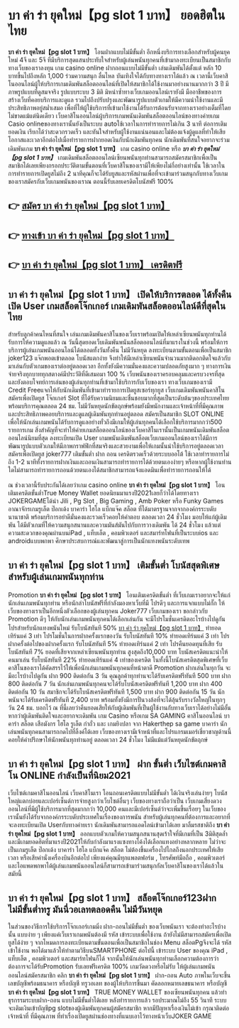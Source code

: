 # บา ค่า ร่า ยุคใหม่【pg slot 1 บาท】  ยอดฮิตในไทย

**บา ค่า ร่า ยุคใหม่【pg slot 1 บาท】** โอนฝากแบบไม่มีขั้นต่ำ  อีกหนึ่งบริการทางเลือกสำหรับผู้คนยุคใหม่ 4จี และ 5จี ที่มีบริการสุดแสนประทับใจสำหรับผู้เล่นพนันทุกคนที่เข้ามาลงทะเบียนเป็นสมาชิกกับทางเว็บของเราลงทุน เกม casino online ฝากถอนแบบไม่มีขั้นต่ำ เล่นเดิมพันได้ตั้งแต่ หลัก 10 บาทขึ้นไปถึงหลัก 1,000 ร่วมความสนุก ลื่นไหล บันเทิงใจได้กับทางทางเราได้แล้ว ณ เวลานี้เว็บคาสิโนออนไลน์ผู้ให้บริการเกมเดิมพันสล็อตออนไลน์ที่เปิดให้สมาชิกได้ใช้งานมาอย่างนานมากกว่า 3 ปี มีภาพรูปแบบที่ดูสมจจริง รูปแบบระบบ 3 มิติ
มิหนำซ้ำทางเว็บเกมออนไลน์เรายังมี มืออาชีพของการสร้างเว็บที่คอยบริการและดูแล  รวมไปถึงปรับปรุงและพัฒนารูปแบบตัวเกมให้มีความน่าใช้งานและมีประสิทธิภาพอยู่สม่ำเสมอ เพื่อที่ให้ผู้ใช้บริการที่เข้ามาใช้งานได้รับการต้อนรับจากทางเราอย่างเต็มที่โดยไม่ขาดแม้แต่นิดเดียว เว็บคาสิโนออนไลน์ผู้บริการเกมพนันเดิมพันสล็อตออนไลน์ของทางค่ายเกม Casio onlineของทางเรานั้นยังเป็นระบบ autoใช้เวลาในการทำรายการไม่เกิน 3 นาที ต่อการเติมยอดเงิน เรียกได้ว่าสะดวกรวดเร็ว และทันใจสำหรับผู้ใช้งานแน่นอนและไม่ต้องแจ้งผู้ดูแลที่ทำให้เสียโอกาสและเวลาอีกต่อไปเมื่อทำรายการฝากยอดเงินกับนักเดิมพันทุกคน
นักเดิมพันที่สนใจอยากจะร่วมเดิมพันเกม **บา ค่า ร่า ยุคใหม่【pg slot 1 บาท】** เกม casino online หรือ ***บา ค่า ร่า ยุคใหม่【pg slot 1 บาท】*** เกมเดิมพันสล็อตออนไลน์เซียนพนันทุกท่านสามารถสมัครสมาชิกเพื่อเป็นสมาชิกได้เลยเพียงกรอกประวัติตามขั้นตอนที่เว็บคาสิโนของเรามีให้เพียงไม่กี่อย่างเท่านั้น ใช้เวลาในการทำรายการเปิดยูสไม่ถึง 2 นาทีคุณก็จะได้รับยูสและรหัสผ่านเพื่อที่จะเข้ามาร่วมสนุกกับทางเว็บเกมของเราสมัครกับเว็บเกมพนันของเราณ ตอนนี้รับเลยเครดิตโบนัสฟรี 100%

## 👉 [สมัคร บา ค่า ร่า ยุคใหม่【pg slot 1 บาท】](https://archa888.com/)
## 👉 [ทางเข้า บา ค่า ร่า ยุคใหม่【pg slot 1 บาท】](https://archa888.com/)
## 👉 [บา ค่า ร่า ยุคใหม่【pg slot 1 บาท】 เครดิตฟรี](https://archa888.com/)

## บา ค่า ร่า ยุคใหม่【pg slot 1 บาท】 เปิดให้บริการตลอด ได้ทั้งคืนเปิด User เกมสล็อตโจ๊กเกอร์ เกมเดิมพันสล็อตออนไลน์ดีที่สุดในไทย

สำหรับลูกค้าคนไหนที่สนใจ เล่นเกมเดิมพันคาสิโนของเว็บเราพร้อมเปิดให้เหล่าเซียนพนันทุกท่านได้รับการให้ความดูแลแล้ว ณ วันนี้สุดยอดเว็บเดิมพันพนันสล็อตออนไลน์ที่มาแรงในช่วงนี้ พร้อมให้การบริการผู้เล่นเกมพนันออนไลน์ได้ตลอดทั้งวันทั้งคืน ไม่มีวันหยุด ลงทะเบียนตามขั้นตอนเพื่อเป็นสมาชิก joker123 แจ๊กพอตเข้าตลอด โบนัสแตกง่าย จึงทำให้มีเหล่าเซียนพนันจำนวนมากติดอกติดใจแล้วกับมาเล่นกับตัวเกมของเราต่ออยู่ตลอดเวลา อีกทั้งยังมีความมั่นคงและความปลอดภัยสูงมาก ๆ ทางการเงินจ่ายจริงทุกบาททุกสตางค์มีประวัติที่ดีเสมอมา 100 % เว็บพนันของเราครอบคลุมและครบวงจรที่สุดและยังตอบโจทย์การเล่นของผู้เล่นทุกท่านที่เข้ามาใช้บริการกับเว็บของเรา
ทางเว็บเกมของเรามี Credit Freeแจกให้กับนักเดิมพันที่เข้ามาทำรายการเปิดยูสเซอร์ทุกยูส เว็บเกมเดิมพันพนันคาสิโนสมัครเพื่อเปิดยูส โจ๊กเกอร์ Slot ที่ได้รับความนิยมและชื่นชอบมากที่สุดเป็นระดับต้นๆของประเทศไทย พร้อมบริการคุณตลอด 24 ชม. ไม่มีวันหยุดนักขัตฤกษ์พร้อมยังมีพนักงานและเจ้าหน้าที่ที่มีคุณภาพและประสิทธิภาพคอยบริการและดูแลผู้เดิมพันทุกท่านอยู่ตลอด สมัครเป็นสมาชิก SLOT ONLINE เพื่อให้นักเล่นเกมพนันได้รับการดูแลอย่างทั่วถึงมีเกมให้ผู้เล่นทุกคนได้เลือกใช้บริการมากกว่า500 รายการเกม
สิ่งสำคัญที่จะทำให้ค่ายเกมสล็อตออนไลน์ของเว็บคาสิโนเรานั้นเป็นเกมพนันเดิมพันสล็อตออนไลน์นิยมที่สุด ลงทะเบียนเปิด User  เกมพนันเดิมพันสล็อตเว็บเกมออนไลน์ของเราได้มีการพัฒนารูปแบบตัวเกมให้มีภาพกราฟฟิกที่สมจริงและสวยงามเพื่อให้เกมนั้นน่าใช้บริการอยู่ตลอดเวลา สมัครเพื่อเปิดยูส joker777 เติมขั้นต่ำ ฝาก ถอน เครดิตรวดเร็วด้วยระบบออโต้ ใช้เวลาทำรายการไม่ถึง 1-2 นาทีทั้งรายการฝากเงินและถอนเงินสามารถทำรายการได้ด้วยตนเองง่ายๆ หรือหากผู้ใช้งานท่านใดไม่สามารถทำรายการถอนด้วยตนเองได้สมาชิกสามารถแจ้งแอดมินเพื่อทำรายการถอนให้ได้

ณ ช่วงเวลานี้รับประกันได้เลยว่าเกม casino online **บา ค่า ร่า ยุคใหม่【pg slot 1 บาท】** โอนเติมเครดิตขั้นต่ำTrue Money Wallet ยอดนิยมมาแรงปี2021เลยก็ว่าได้โดยทางเรา JOKERGAMEได้นำ  Jili , Pg Slot , Big Gaming , Amb Poker หรือ Funky Games อาณาจักรเกมรูเล็ต  ป๊อกเด้ง บาคาร่า ไฮโล แบ็กแจ๊ค สล็อต ที่ได้มาตรฐานจากจากองค์กรระบดับนานาชาติ พร้อมบริการอย่าดีมั่นคงและรวดเร็วคอยให้คำตอบ ตลอดเวลา 24 ชั่วโมง มอบให้แก่ผู้เดิมพัน ได้มีตัวเกมที่ให้ความสนุกสนานและความมันส์มันไปกับการวางเดิมพัน ได้ 24 ชั่วโมง แล้วแต่ความสะดวกของคุณผ่านบนiPad , แท็บเล็ต , คอมพิวเตอร์ และสมาร์ทโฟนที่เป็นระบบios และ androidแบบพกพา ศึกษาประสบการณ์และพัฒนาสู่การเป็นนักแทงพนันระดับเทพ

## บา ค่า ร่า ยุคใหม่【pg slot 1 บาท】 เติมขั้นต่ำ โบนัสสุดพิเศษสำหรับผู้เล่นเกมพนันทุกท่าน

 Promotion  **บา ค่า ร่า ยุคใหม่【pg slot 1 บาท】** โอนเติมเครดิตขั้นต่ำ ที่เว็บเกมเราอยากจะให้แก่  นักเล่นเกมพนันทุกท่าน หรือนักล่าโบนัสฟรีที่กำลังมองหาเว็บที่มี โปรดีๆ และการแจกแบบไม่กั๊ก ให้เว็บของทางเราเป็นอีกหนึ่งตัวเลือกของผู้เล่นทุกคน Joker777 เว็บเกมของเรา ขอกล่าวกับ Promotion ดีๆ ให้กับนักเล่นเกมพนันทุกคนได้เลือกเล่นกัน จะมีโปรโมชั่นเครดิตอะไรบ้างไปดูกัน
โปรสำหรับนักแทงพนันใหม่ รับโบนัสทันที 50% [บา ค่า ร่า ยุคใหม่【pg slot 1 บาท】](https://archa888.com/) ทำยอดเทิร์นแค่ 3 เท่า
โปรโมชั่นในการฝากครั้งแรกของวัน รับโบนัสทันที 10% ทำยอดเทิร์นแค่ 3 เท่า
โปรฝากครั้งต่อไปของฝากครั้งแรก รับโบนัสทันที 5% ทำยอดเทิร์นแค่ 2 เท่า
โปรคืนยอดทุนที่เสีย รับโบนัสทันที 7% ยอดที่เสียจากเหล่าเซียนพนันทุกท่าน สูงสุดถึง10,000 บาท
โบนัสเครดิตแนะนำให้คนมาเล่น รับโบนัสทันที 22% ทำยอดเทิร์นแค่ 4 เท่าของเครดิต
ในทั้งนี้โบนัสเครดิตสุดพิเศษที่เว็บคาสิโนของเราได้คัดสรรไว้ให้เพื่อนักเล่นเกมพนันทุกคนที่หน้าตาดี  Promotion ฝากเล่นในทุกวัน จะมีอะไรบ้างไปดูกัน
ฝาก 900 ติดต่อกัน 3 วัน คุณลูกค้าทุกท่านจะได้รับเครดิตฟรีทันที 500 บาท
ฝาก 800 ติดต่อกัน 7 วัน นักเล่นเกมพนันทุกคนจะได้รับโบนัสเครดิตฟรีทันที 1,200 บาท
ฝาก 400 ติดต่อกัน 10 วัน สมาชิกจะได้รับโบนัสเครดิตฟรีทันที 1,500 บาท
ฝาก 900 ติดต่อกัน 15 วัน นักพนันจะได้รับเครดิตฟรีทันที 2,400 บาท
พร้อมทั้งยังมีการปั่นวงล้อที่จะได้ลุ้นรับรางวัลใหญ่ในทุกๆวัน 24 ชม. บอกไว้ ณ ที่นี้เลยว่าคืนยอดเสียให้กับผู้เดิมพันที่เป็นผู้ใช้งานกับทางเว็บเราได้อย่างไม่มีอั้น หากว่าผู้เดิมพันติดใจและอยากจะเดิมพัน เกม Casino หรือเกม SA GAMING คาสิโนออนไลน์ บาคาร่า สล็อต เสือมังกร ไฮโล รูเล็ต กำถั่ว และ เกมยิงปลา จาก Hakerthep sa game บาคาร่า นักเล่นพนันทุกคนสามารถกดไปที่ลิ้งค์ได้เลย เว็บของทางเรามีเจ้าหน้าที่และโปรแกรมเมอร์เชี่ยวชาญด้านนี้คอยให้คำปรึกษาให้นักพนันทุกท่านอยู่ ตลอดเวลา 24 ชั่วโมง ไม่มีแม้แต่วันหยุดนักขัตฤกษ์

## บา ค่า ร่า ยุคใหม่【pg slot 1 บาท】 ฝาก ขั้นต่ำ  เว็บไซต์เกมคาสิโน ONLINE กำลังเป็นที่นิยม2021

เว็บไซต์เกมคาสิโนออนไลน์ เว็บคาสิโนเรา โอนถอนเครดิตแบบไม่มีขั้นต่ำ ได้เงินจริงเล่นง่ายๆ โบนัสใหญ่แตกบ่อยและเปอร์เซ็นต์การจ่ายสูงกว่าเว็บไซต์อื่นๆ เว็บของทางเราถือว่าเป็น เว็บเกมเสี่ยงดวงออนไลน์ที่มีผู้ใช้บริการมากที่สุดมากกว่า 10,000 คนและมีเปอร์เซ็นต์ว่าจะเพิ่มขึ้นเรื่อยๆ ในเว็บของเรานั้นยังได้รับจากองค์กรระบดับประเทศในเรื่องของการพนัน สำหรับผู้เล่นทุกคนที่ต้องการและอยากที่จะลงทะเบียนเปิด Userกับทางค่ายเรา นักเดิมพันสามารถแอดไลน์เข้ามาได้เลย
	มาลิ้มรสชาติถึง **บา ค่า ร่า ยุคใหม่【pg slot 1 บาท】** ออกแบบตัวเกมให้ความสนุกสนานสุดเร้าใจที่มีเกมที่เป็น 3มิติสุดล้ำ และมีเกมยอดฮิตที่มาแรงปี2021ให้กับกำลังมาแรงแซงทางโค้งได้เลือกแทงอย่างหลากหลาย  ไม่ว่าจะเป็นเกมรูเล็ต  ป๊อกเด้ง บาคาร่า ไฮโล แบ็กแจ๊ค สล็อต ไม่ต้องขึ้นเครื่องไปไกลถึงนอกประเทศให้เสียเวลา หรือเสียค่านั่งเครื่องบินอีกต่อไป เพียงแค่คุณมีทุกแพลตฟอร์ม , โทรศัพท์มือถือ , คอมพิวเตอร์ และไอแพดพกพาได้ผู้เล่นเกมพนันออนไลน์ก็สามารถเข้ามาร่วมสนุกกัลเว็บคาสิโนของเราได้แล้วในสมัยนี้

## บา ค่า ร่า ยุคใหม่【pg slot 1 บาท】 สล็อตโจ๊กเกอร์123ฝาก ไม่มีขั้นต่ำทรู มันนี่วอเลทตลอดคืน ไม่มีวันหยุด

ในส่วนของวิธีการใช้บริการโจ๊กเกอร์เกมมิ่ง ฝาก-ถอนไม่มีขั้นต่ำ ของเว็บพนันเรา จะต้องทำอะไรบ้างนั้น แบบง่าย ๆ เพียงแค่เว็บเราเกมพนันต้องมี รหัส เข้าระบบเพื่อใช้งาน ถ้ายังไม่มีสามารถสมัครเพื่อเปิดยูสได้ง่าย ๆ จากโหมดการลงทะเบียนตามขั้นตอนเพื่อเป็นสมาชิกในช่อง Menu สล็อตPgจึงจะได้ รหัส เข้าใช้งาน พอได้มาแล้วให้ทำตามวิธีบนSMARTPHONE ต่อไปนี้
เข้าระบบ User  ของคุณ iPad , แท็บเล็ต , คอมพิวเตอร์ และสมาร์ทโฟนก็ได้
จากนั้นให้นักเล่นพนันทุกท่านเลือกความต้องการว่า ต้องการจะได้รับPromotion รับเลยฟรีเครดิต 100% เกมวัดดวงหรือไม่รับ
ให้ผู้เล่นเกมพนันออนไลน์สมัครสมาชิก คลิก **บา ค่า ร่า ยุคใหม่【pg slot 1 บาท】** ฝาก-ถอน Auto ภาพในเว็บจะขึ้นเลขบัญชีพร้อมธนาคาร หรือบัญชี ทรูวอเลท ของผู้ให้บริการขึ้นมา
คัดลอกหมายเลขธนาคาร หรือบัญชี **บา ค่า ร่า ยุคใหม่【pg slot 1 บาท】** TRUE MONEY WALLET ของเซียนพนันทุกคน แล้วทำธุรกรรมระบบฝาก-ถอน แบบไม่มีขั้นต่ำได้เลย
หลังทำรายการแล้ว รอประมาณไม่ถึง 55 วินาที ระบบจะเติมเงินเข้าบัญชีpg slotของผู้เดิมพันทุกคนผู้สมัครสมาชิก
หากมีปัญหาเรื่องเงินไม่เข้า กรุณาติดต่อเจ้าหน้าที่ ที่มีคุณภาพ ที่ทำเรื่องเปิดยูสผ่านช่องทางที่แนบเอาไว้ทางหน้าเว็บJOKER GAME


